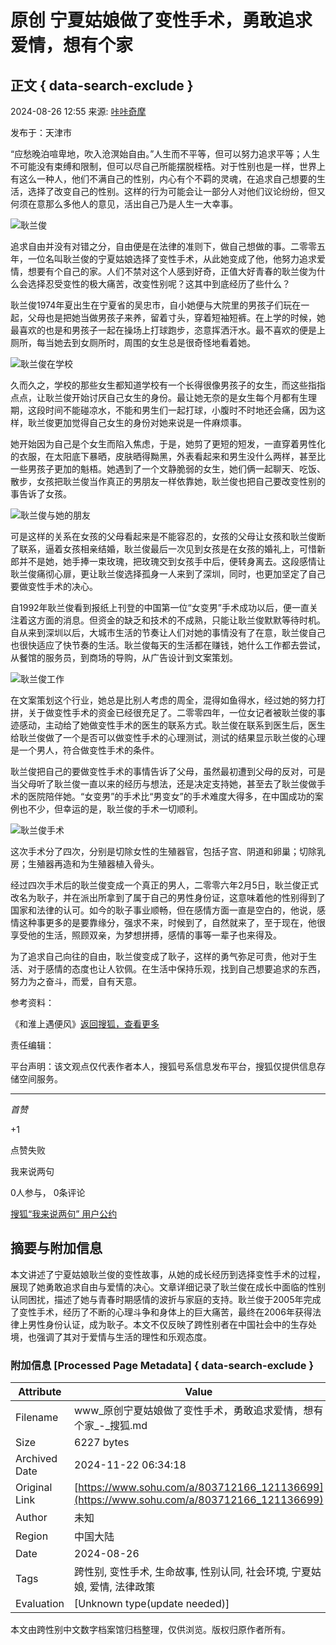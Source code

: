 # 原创 宁夏姑娘做了变性手术，勇敢追求爱情，想有个家

## 正文 { data-search-exclude }


2024-08-26 12:55 来源: [咔咔奇摩](https://www.sohu.com/a/803712166_121136699?spm=smpc.content-abroad.content.1.1732257205958U2dlZzA)

发布于：天津市

“应愁晚泊喧卑地，吹入沧溟始自由。”人生而不平等，但可以努力追求平等；人生不可能没有束缚和限制，但可以尽自己所能摆脱桎梏。对于性别也是一样，世界上有这么一种人，他们不满自己的性别，内心有个不羁的灵魂，在追求自己想要的生活，选择了改变自己的性别。这样的行为可能会让一部分人对他们议论纷纷，但又何须在意那么多他人的意见，活出自己乃是人生一大幸事。

![耿兰俊](https://q7.itc.cn/q_70/images01/20240826/99a35b6712794d2b8b4a1920e7d9b03f.jpeg)

追求自由并没有对错之分，自由便是在法律的准则下，做自己想做的事。二零零五年，一位名叫耿兰俊的宁夏姑娘选择了变性手术，从此她变成了他，他努力追求爱情，想要有个自己的家。人们不禁对这个人感到好奇，正值大好青春的耿兰俊为什么会选择忍受变性的极大痛苦，改变性别呢？这其中到底经历了些什么？

耿兰俊1974年夏出生在宁夏省的吴忠市，自小她便与大院里的男孩子们玩在一起，父母也是把她当做男孩子来养，留着寸头，穿着短袖短裤。在上学的时候，她最喜欢的也是和男孩子一起在操场上打球跑步，恣意挥洒汗水。最不喜欢的便是上厕所，每当她去到女厕所时，周围的女生总是很奇怪地看着她。

![耿兰俊在学校](https://q8.itc.cn/q_70/images01/20240826/f15c05d9cc634f4c9c6ddfde796cfcc8.jpeg)

久而久之，学校的那些女生都知道学校有一个长得很像男孩子的女生，而这些指指点点，让耿兰俊开始讨厌自己女生的身份。最让她无奈的是女生每个月都有生理期，这段时间不能碰凉水，不能和男生们一起打球，小腹时不时地还会痛，因为这样，耿兰俊更加觉得自己女生的身份对她来说是一件麻烦事。

她开始因为自己是个女生而陷入焦虑，于是，她剪了更短的短发，一直穿着男性化的衣服，在太阳底下暴晒，皮肤晒得黝黑，外表看起来和男生没什么两样，甚至比一些男孩子更加的魁梧。她遇到了一个文静脆弱的女生，她们俩一起聊天、吃饭、散步，女孩把耿兰俊当作真正的男朋友一样依靠她，耿兰俊也把自己要改变性别的事告诉了女孩。

![耿兰俊与她的朋友](https://q0.itc.cn/q_70/images01/20240826/e90079d6015b4adf92a92e3dda23a5ee.jpeg)

可是这样的关系在女孩的父母看起来是不能容忍的，女孩的父母让女孩和耿兰俊断了联系，逼着女孩相亲结婚，耿兰俊最后一次见到女孩是在女孩的婚礼上，可惜新郎并不是她，她手捧一束玫瑰，把玫瑰交到女孩手中后，便转身离去。这段感情让耿兰俊痛彻心扉，更让耿兰俊选择孤身一人来到了深圳，同时，也更加坚定了自己要做变性手术的决心。

自1992年耿兰俊看到报纸上刊登的中国第一位“女变男”手术成功以后，便一直关注着这方面的消息。但资金的缺乏和技术的不成熟，只能让耿兰俊默默等待时机。自从来到深圳以后，大城市生活的节奏让人们对她的事情没有了在意，耿兰俊自己也很快适应了快节奏的生活。耿兰俊每天的生活都在赚钱，她什么工作都去尝试，从餐馆的服务员，到商场的导购，从广告设计到文案策划。

![耿兰俊工作](https://q2.itc.cn/q_70/images01/20240826/f2662c67994e4a5c90a8f76dcede7b98.jpeg)

在文案策划这个行业，她总是比别人考虑的周全，混得如鱼得水，经过她的努力打拼，关于做变性手术的资金已经很充足了。二零零四年，一位女记者被耿兰俊的事迹感动，主动给了她做变性手术的医生的联系方式。耿兰俊在联系到医生后，医生给耿兰俊做了一个是否可以做变性手术的心理测试，测试的结果显示耿兰俊的心理是一个男人，符合做变性手术的条件。

耿兰俊把自己的要做变性手术的事情告诉了父母，虽然最初遭到父母的反对，可是当父母听了耿兰俊一直以来的经历与想法，还是决定支持她，甚至去了耿兰俊做手术的医院陪伴她。“女变男”的手术比“男变女”的手术难度大得多，在中国成功的案例也不少，但幸运的是，耿兰俊的手术一切顺利。

![耿兰俊手术](https://q9.itc.cn/q_70/images01/20240826/5024f319dfd34816bece6a78242a1a75.jpeg)

这次手术分了四次，分别是切除女性的生殖器官，包括子宫、阴道和卵巢；切除乳房；生殖器再造和为生殖器植入骨头。

经过四次手术后的耿兰俊变成一个真正的男人，二零零六年2月5日，耿兰俊正式改名为耿子，并在派出所拿到了属于自己的男性身份证，这意味着他的性别得到了国家和法律的认可。如今的耿子事业顺畅，但在感情方面一直是空白的，他说，感情这种事更多的是要靠缘分，强求不来，时候到了，自然就来了，至于现在，他很享受他的生活，照顾双亲，为梦想拼搏，感情的事等一辈子也来得及。

为了追求自己向往的自由，耿兰俊变成了耿子，这样的勇气弥足可贵，他对于生活、对于感情的态度也让人钦佩。在生活中保持乐观，找到自己想要追求的东西，努力为之奋斗，而爱，自有天意。

参考资料：

《和淮上遇便风》[返回搜狐，查看更多](https://www.sohu.com/?strategyid=00001&spm=smpc.content-abroad.content.3.1732257205958U2dlZzA "点击进入搜狐首页")

责任编辑：

平台声明：该文观点仅代表作者本人，搜狐号系信息发布平台，搜狐仅提供信息存储空间服务。

--- 

_首赞_

+1

点赞失败

我来说两句

0人参与， 0条评论

[搜狐“我来说两句” 用户公约](http://zt.pinglun.sohu.com/s2014/sljyhgy/index.shtml)

## 摘要与附加信息

<!-- tcd_abstract -->
本文讲述了宁夏姑娘耿兰俊的变性故事，从她的成长经历到选择变性手术的过程，展现了她勇敢追求自由与爱情的决心。文章详细记录了耿兰俊在成长中面临的性别认同困扰，描述了她与青春时期感情的波折与家庭的支持。耿兰俊于2005年完成了变性手术，经历了不断的心理斗争和身体上的巨大痛苦，最终在2006年获得法律上男性身份认证，成为耿子。本文不仅反映了跨性别者在中国社会中的生存处境，也强调了其对于爱情与生活的理性和乐观态度。
<!-- tcd_abstract_end -->

### 附加信息 [Processed Page Metadata] { data-search-exclude }

| Attribute       | Value                                  |
|-----------------|----------------------------------------|
| Filename        | www_原创宁夏姑娘做了变性手术，勇敢追求爱情，想有个家_-_搜狐.md                             |
| Size            | 6227 bytes                           |
| Archived Date   | 2024-11-22 06:34:18                             |
| Original Link   | [https://www.sohu.com/a/803712166_121136699](https://www.sohu.com/a/803712166_121136699)                       |
| Author          | 未知                               |
| Region          | 中国大陆                               |
| Date            | 2024-08-26                                 |
| Tags            | 跨性别, 变性手术, 生命故事, 性别认同, 社会环境, 宁夏姑娘, 爱情, 法律政策                                 |
| Evaluation            | [Unknown type(update needed)]                                 |
<!-- tcd_table_end -->

本文由跨性别中文数字档案馆归档整理，仅供浏览。版权归原作者所有。
